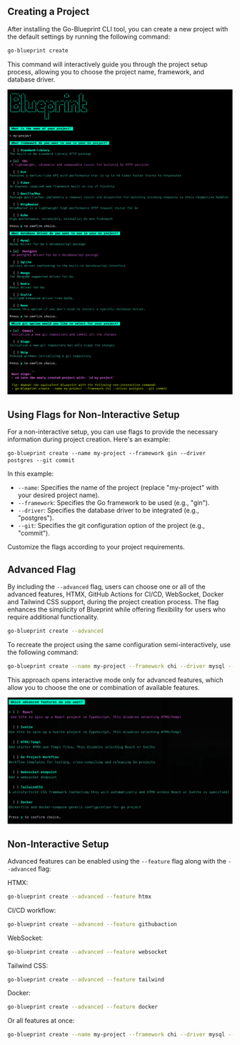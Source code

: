 ## Creating a Project

After installing the Go-Blueprint CLI tool, you can create a new project with the default settings by running the following command:

```bash
go-blueprint create
```

This command will interactively guide you through the project setup process, allowing you to choose the project name, framework, and database driver.

![BlueprintInteractive](../public/blueprint_1.png)

## Using Flags for Non-Interactive Setup

For a non-interactive setup, you can use flags to provide the necessary information during project creation. Here's an example:

```
go-blueprint create --name my-project --framework gin --driver postgres --git commit
```

In this example:

- `--name`: Specifies the name of the project (replace "my-project" with your desired project name).
- `--framework`: Specifies the Go framework to be used (e.g., "gin").
- `--driver`: Specifies the database driver to be integrated (e.g., "postgres").
- `--git`: Specifies the git configuration option of the project (e.g., "commit").

Customize the flags according to your project requirements.

## Advanced Flag

By including the `--advanced` flag, users can choose one or all of the advanced features, HTMX, GitHub Actions for CI/CD, WebSocket, Docker and Tailwind CSS support, during the project creation process. The flag enhances the simplicity of Blueprint while offering flexibility for users who require additional functionality.

```bash
go-blueprint create --advanced
```

To recreate the project using the same configuration semi-interactively, use the following command:
```bash
go-blueprint create --name my-project --framework chi --driver mysql --git commit --advanced
```
This approach opens interactive mode only for advanced features, which allow you to choose the one or combination of available features.

![AdvancedFlag](../public/blueprint_advanced.png)

## Non-Interactive Setup

Advanced features can be enabled using the `--feature` flag along with the `--advanced` flag:

HTMX:
```bash
go-blueprint create --advanced --feature htmx
```

CI/CD workflow:
```bash
go-blueprint create --advanced --feature githubaction
```

WebSocket:
```bash
go-blueprint create --advanced --feature websocket
```

Tailwind CSS:
```bash
go-blueprint create --advanced --feature tailwind
```

Docker:
```bash
go-blueprint create --advanced --feature docker
```

Or all features at once:
```bash
go-blueprint create --name my-project --framework chi --driver mysql --git commit --advanced --feature htmx --feature githubaction --feature websocket --feature tailwind --feature docker
```
